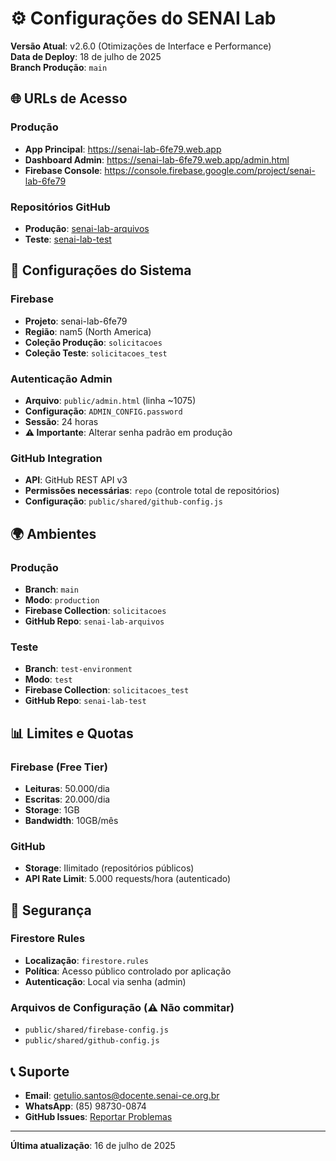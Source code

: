 # ⚙️ Configurações do SENAI Lab

**Versão Atual**: v2.6.0 (Otimizações de Interface e Performance)  
**Data de Deploy**: 18 de julho de 2025  
**Branch Produção**: `main`

## 🌐 URLs de Acesso

### Produção
- **App Principal**: https://senai-lab-6fe79.web.app
- **Dashboard Admin**: https://senai-lab-6fe79.web.app/admin.html
- **Firebase Console**: https://console.firebase.google.com/project/senai-lab-6fe79

### Repositórios GitHub
- **Produção**: [senai-lab-arquivos](https://github.com/GetuliovmSantos/senai-lab-arquivos)
- **Teste**: [senai-lab-test](https://github.com/GetuliovmSantos/senai-lab-test)

## 🔧 Configurações do Sistema

### Firebase
- **Projeto**: senai-lab-6fe79
- **Região**: nam5 (North America)
- **Coleção Produção**: `solicitacoes`
- **Coleção Teste**: `solicitacoes_test`

### Autenticação Admin
- **Arquivo**: `public/admin.html` (linha ~1075)
- **Configuração**: `ADMIN_CONFIG.password`
- **Sessão**: 24 horas
- **⚠️ Importante**: Alterar senha padrão em produção

### GitHub Integration
- **API**: GitHub REST API v3
- **Permissões necessárias**: `repo` (controle total de repositórios)
- **Configuração**: `public/shared/github-config.js`

## 🌍 Ambientes

### Produção
- **Branch**: `main`
- **Modo**: `production`
- **Firebase Collection**: `solicitacoes`
- **GitHub Repo**: `senai-lab-arquivos`

### Teste
- **Branch**: `test-environment`
- **Modo**: `test`
- **Firebase Collection**: `solicitacoes_test`
- **GitHub Repo**: `senai-lab-test`

## 📊 Limites e Quotas

### Firebase (Free Tier)
- **Leituras**: 50.000/dia
- **Escritas**: 20.000/dia
- **Storage**: 1GB
- **Bandwidth**: 10GB/mês

### GitHub
- **Storage**: Ilimitado (repositórios públicos)
- **API Rate Limit**: 5.000 requests/hora (autenticado)

## 🔐 Segurança

### Firestore Rules
- **Localização**: `firestore.rules`
- **Política**: Acesso público controlado por aplicação
- **Autenticação**: Local via senha (admin)

### Arquivos de Configuração (⚠️ Não commitar)
- `public/shared/firebase-config.js`
- `public/shared/github-config.js`

## 📞 Suporte

- **Email**: getulio.santos@docente.senai-ce.org.br
- **WhatsApp**: (85) 98730-0874
- **GitHub Issues**: [Reportar Problemas](https://github.com/GetuliovmSantos/Sistema-de-Solicita-o-de-Servi-os/issues)

---

**Última atualização**: 16 de julho de 2025
